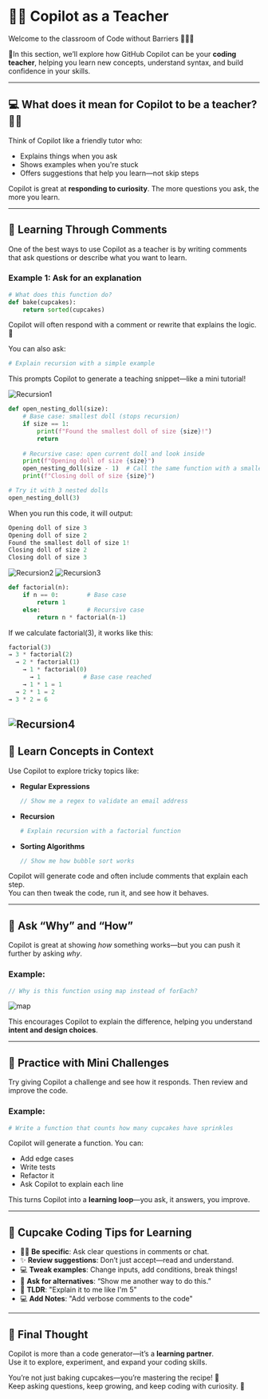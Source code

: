 # 👩‍🏫 Copilot as a Teacher

Welcome to the classroom of Code without Barriers   🧑‍💻🔥

👩In this section, we’ll explore how GitHub Copilot can be your **coding teacher**, helping you learn new concepts, understand syntax, and build confidence in your skills.

---

## 💻 What does it mean for Copilot to be a teacher? 🧑‍🔬

Think of Copilot like a friendly tutor who:
- Explains things when you ask
- Shows examples when you're stuck
- Offers suggestions that help you learn—not skip steps

Copilot is great at **responding to curiosity**. The more questions you ask, the more you learn.

---

## 🧮 Learning Through Comments

One of the best ways to use Copilot as a teacher is by writing comments that ask questions or describe what you want to learn.

### Example 1: Ask for an explanation
```python
# What does this function do?
def bake(cupcakes):
    return sorted(cupcakes)
```

Copilot will often respond with a comment or rewrite that explains the logic.  🐍

You can also ask:
```python
# Explain recursion with a simple example
```

This prompts Copilot to generate a teaching snippet—like a mini tutorial!

![Recursion1](assets/recursion1.png)
```python
def open_nesting_doll(size):
    # Base case: smallest doll (stops recursion)
    if size == 1:
        print(f"Found the smallest doll of size {size}!")
        return
    
    # Recursive case: open current doll and look inside
    print(f"Opening doll of size {size}")
    open_nesting_doll(size - 1)  # Call the same function with a smaller size
    print(f"Closing doll of size {size}")

# Try it with 3 nested dolls
open_nesting_doll(3)
```
When you run this code, it will output:
```python
Opening doll of size 3
Opening doll of size 2
Found the smallest doll of size 1!
Closing doll of size 2
Closing doll of size 3
```

![Recursion2](assets/recursion2.png)
![Recursion3](assets/recursion3.png)
```python
def factorial(n):
    if n == 0:        # Base case
        return 1
    else:             # Recursive case
        return n * factorial(n-1)
```
If we calculate factorial(3), it works like this:
```python
factorial(3)
→ 3 * factorial(2)
  → 2 * factorial(1)
    → 1 * factorial(0)
      → 1            # Base case reached
    → 1 * 1 = 1
  → 2 * 1 = 2
→ 3 * 2 = 6
```
![Recursion4](assets/recursion4.png)
---

## 🍬 Learn Concepts in Context

Use Copilot to explore tricky topics like:

- **Regular Expressions**  
  ```js
  // Show me a regex to validate an email address
  ```

- **Recursion**  
  ```python
  # Explain recursion with a factorial function
  ```

- **Sorting Algorithms**  
  ```js
  // Show me how bubble sort works
  ```

Copilot will generate code and often include comments that explain each step.  
You can then tweak the code, run it, and see how it behaves.

---

## 🍩 Ask “Why” and “How”

Copilot is great at showing *how* something works—but you can push it further by asking *why*.

### Example:
```js
// Why is this function using map instead of forEach?
```
![map](assets/map.png)

This encourages Copilot to explain the difference, helping you understand **intent and design choices**.

---

## 🐍 Practice with Mini Challenges

Try giving Copilot a challenge and see how it responds. Then review and improve the code.

### Example:
```python
# Write a function that counts how many cupcakes have sprinkles
```

Copilot will generate a function. You can:
- Add edge cases
- Write tests
- Refactor it
- Ask Copilot to explain each line

This turns Copilot into a **learning loop**—you ask, it answers, you improve.

---

## 🎂 Cupcake Coding Tips for Learning

- 👩‍🔬 **Be specific**: Ask clear questions in comments or chat.
- ✨ **Review suggestions**: Don’t just accept—read and understand.
- 💻 **Tweak examples**: Change inputs, add conditions, break things!
- 🧮 **Ask for alternatives**: “Show me another way to do this.”
- 🍭 **TLDR**: "Explain it to me like I'm 5"
- 💻 **Add Notes**: "Add verbose comments to the code"

---

## 💖 Final Thought

Copilot is more than a code generator—it’s a **learning partner**.  
Use it to explore, experiment, and expand your coding skills.

You’re not just baking cupcakes—you’re mastering the recipe! 🧁  
Keep asking questions, keep growing, and keep coding with curiosity. 🌟
